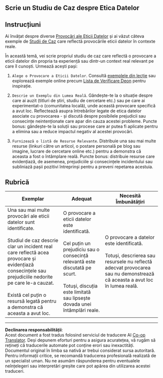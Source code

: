 <!--
CO_OP_TRANSLATOR_METADATA:
{
  "original_hash": "b588c0fc73014f52520c666efc3e0cc3",
  "translation_date": "2025-08-26T15:17:31+00:00",
  "source_file": "1-Introduction/02-ethics/assignment.md",
  "language_code": "ro"
}
-->
## Scrie un Studiu de Caz despre Etica Datelor

## Instrucțiuni

Ai învățat despre diverse [Provocări ale Eticii Datelor](README.md#2-ethics-challenges) și ai văzut câteva exemple de [Studii de Caz](README.md#3-case-studies) care reflectă provocările eticii datelor în contexte reale.

În această temă, vei scrie propriul studiu de caz care reflectă o provocare a eticii datelor din propria ta experiență sau dintr-un context real relevant pe care îl cunoști. Urmează acești pași:

1. `Alege o Provocare a Eticii Datelor`. Consultă [exemplele din lecție](README.md#2-ethics-challenges) sau explorează exemple online precum [Lista de Verificare Deon](https://deon.drivendata.org/examples/) pentru inspirație.

2. `Descrie un Exemplu din Lumea Reală`. Gândește-te la o situație despre care ai auzit (titluri de știri, studiu de cercetare etc.) sau pe care ai experimentat-o (comunitatea locală), unde această provocare specifică a avut loc. Reflectează asupra întrebărilor legate de etica datelor asociate cu provocarea - și discută despre posibilele prejudicii sau consecințe neintenționate care apar din cauza acestei probleme. Puncte bonus: gândește-te la soluții sau procese care ar putea fi aplicate pentru a elimina sau a reduce impactul negativ al acestei provocări.

3. `Furnizează o listă de Resurse Relevante`. Distribuie una sau mai multe resurse (linkuri către un articol, o postare personală pe blog sau imagine, lucrare de cercetare online etc.) pentru a demonstra că aceasta a fost o întâmplare reală. Puncte bonus: distribuie resurse care evidențiază, de asemenea, prejudiciile și consecințele incidentului sau subliniază pașii pozitivi întreprinși pentru a preveni repetarea acestuia.



## Rubrică

Exemplar | Adequat | Necesită Îmbunătățiri
--- | --- | -- |
Una sau mai multe provocări ale eticii datelor sunt identificate. <br/> <br/> Studiul de caz descrie clar un incident real care reflectă acea provocare și evidențiază consecințele sau prejudiciile nedorite pe care le-a cauzat. <br/><br/> Există cel puțin o resursă legată pentru a demonstra că aceasta a avut loc. | O provocare a eticii datelor este identificată. <br/><br/> Cel puțin un prejudiciu sau o consecință relevantă este discutată pe scurt. <br/><br/> Totuși, discuția este limitată sau lipsește dovada unei întâmplări reale. | O provocare a datelor este identificată. <br/><br/> Totuși, descrierea sau resursele nu reflectă adecvat provocarea sau nu demonstrează că aceasta a avut loc în lumea reală. |

---

**Declinarea responsabilității**:  
Acest document a fost tradus folosind serviciul de traducere AI [Co-op Translator](https://github.com/Azure/co-op-translator). Deși depunem eforturi pentru a asigura acuratețea, vă rugăm să rețineți că traducerile automate pot conține erori sau inexactități. Documentul original în limba sa nativă ar trebui considerat sursa autoritară. Pentru informații critice, se recomandă traducerea profesională realizată de un specialist uman. Nu ne asumăm răspunderea pentru eventualele neînțelegeri sau interpretări greșite care pot apărea din utilizarea acestei traduceri.